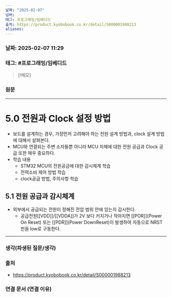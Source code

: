 ```yaml
---
날짜: "2025-02-07"
넘버: 
태그: 프로그래밍/임베디드
출처: https://product.kyobobook.co.kr/detail/S000001988213
aliases:
---
```

### 날짜:  2025-02-07 11:29

### 태그: #프로그래밍/임베디드 

>[!메모]
>

### 원문
---
# 5.0 전원과 Clock 설정 방법
- 보드를 설계하는 경우, 가장먼저 고려해야 하는 전원 설계 방법과, clock 설계 방법에 대해서 살펴본다.
- MCU와 연결되는 주변 소자들뿐 아니라 MCU 자체에 대한 전원 공급과 Clock 공급 또한 매우 중요하다.
- 학습 내용
	- STM32 MCU의 전원공금에 대한 감시체계 학습
	- 전력소비 제어 방법 학습
	- clock공급 방법, 주의사항 학습

## 5.1 전원 공급과 감시체계
- 외부에서 공급되는 전원이 정해진 전압 범위 안에 있는지 감시한다.
	- 공급전원[[VDD]]/[[VDDA]]가 2V 보다 커지거나 작아지면 [[POR]](Power On Reset) 또는 [[PDR]](Power DownReset)이 발생하여 자동으로 NRST 핀을 low로 구동한다.




---
### 생각(파생된 질문/생각)

### 출처
- https://product.kyobobook.co.kr/detail/S000001988213

### 연결 문서 (연결 이유)
